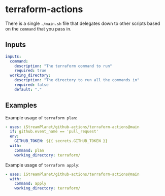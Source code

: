 # terraform-actions

There is a single `./main.sh` file that delegates down to other scripts based on the `command` that you pass in.

## Inputs
```yaml
inputs:
  command:
    description: "The terraform command to run"
    required: true
  working_directory:
    description: "The directory to run all the commands in"
    required: false
    default: "."
```

## Examples
Example usage of `terraform plan`:
```yaml
- uses: iStreamPlanet/github-actions/terraform-actions@main
  if: github.event_name == 'pull_request'
  env:
    GITHUB_TOKEN: ${{ secrets.GITHUB_TOKEN }}
  with:
    command: plan
    working_directory: terraform/
```

Example usage of `terraform apply`:
```yaml
- uses: iStreamPlanet/github-actions/terraform-actions@main
  with:
    command: apply
    working_directory: terraform/
```
